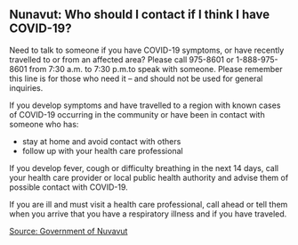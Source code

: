 ## Nunavut: Who should I contact if I think I have COVID-19?

Need to talk to someone if you have COVID-19 symptoms, or have recently travelled to or from an affected area? Please call 975-8601 or 1-888-975-8601 from 7:30 a.m. to 7:30 p.m.to speak with someone. Please remember this line is for those who need it – and should not be used for general inquiries.

If you develop symptoms and have travelled to a region with known cases of COVID-19
occurring in the community or have been in contact with someone who has:

- stay at home and avoid contact with others
- follow up with your health care professional

If you develop fever, cough or difficulty breathing in the next 14 days, call your health
care provider or local public health authority and advise them of possible contact with
COVID-19.

If you are ill and must visit a health care professional, call ahead or tell them when you
arrive that you have a respiratory illness and if you have traveled.

[Source: Government of Nuvavut](https://www.gov.nu.ca/health/information/covid-19-novel-coronavirus)
